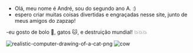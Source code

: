 - Olá, meu nome é André, sou do segundo ano A. :)
- espero criar muitas coisas divertidas e engraçadas nesse site, junto de meus amigos do zapzap!

-eu gosto de bolo 🎂, gatos 🐱, e destruição mundial! 💥💥💥

<!---
AndreVictor31/AndreVictor31 is a ✨ special ✨ repository because its `README.md` (this file) appears on your GitHub profile.
You can click the Preview link to take a look at your changes.
--->
![realistic-computer-drawing-of-a-cat-png](https://github.com/AndreVictor31/AndreVictor31/assets/169856691/5a465e7a-27ef-4aff-9c8b-0ec702f54c2c)
![cow](https://github.com/AndreVictor31/AndreVictor31/assets/169856691/a932b922-eb0e-40e2-ac2d-4c1a8a65987a)


